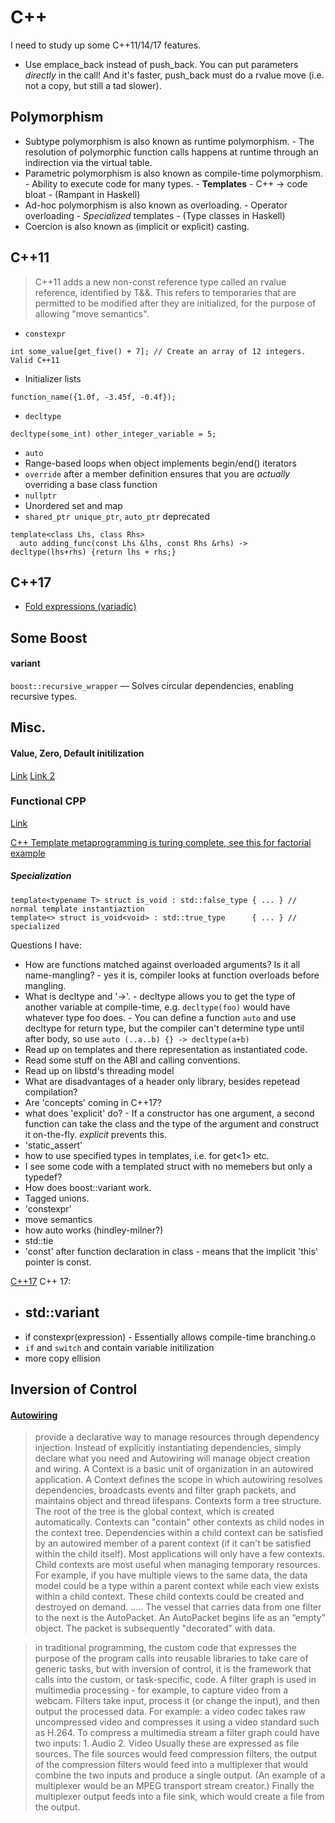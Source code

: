 # C++
I need to study up some C++11/14/17 features.

  - Use emplace_back instead of push_back. You can put parameters *directly* in the call! And it's faster, push_back must do a rvalue move (i.e. not a copy, but still a tad slower).

## Polymorphism
- Subtype polymorphism is also known as runtime polymorphism.
        - The resolution of polymorphic function calls happens at runtime through an indirection via the virtual table.
- Parametric polymorphism is also known as compile-time polymorphism.
        - Ability to execute code for many types.
        - **Templates**
        - C++ -> code bloat
        - (Rampant in Haskell)
- Ad-hoc polymorphism is also known as overloading.
        - Operator overloading
        - *Specialized* templates
        - (Type classes in Haskell)
- Coercion is also known as (implicit or explicit) casting.

## C++11
> C++11 adds a new non-const reference type called an rvalue reference, identified by T&&. This refers to temporaries that are permitted to be modified after they are initialized, for the purpose of allowing "move semantics".

 - `constexpr`
```constexpr int get_five() {return 5;}
int some_value[get_five() + 7]; // Create an array of 12 integers. Valid C++11
```
  - Initializer lists
```void function_name(std::initializer_list<float> list);
function_name({1.0f, -3.45f, -0.4f});
```
  - `decltype`
``` int some_int;
decltype(some_int) other_integer_variable = 5;
```
  - `auto`  
  - Range-based loops when object implements begin/end() iterators
  - `override` after a member definition ensures that you are *actually* overriding a base class function
  - `nullptr`
  - Unordered set and map
  - `shared_ptr unique_ptr`, `auto_ptr` deprecated

```
template<class Lhs, class Rhs>
  auto adding_func(const Lhs &lhs, const Rhs &rhs) -> decltype(lhs+rhs) {return lhs + rhs;}
```

## C++17
  - [Fold expressions (variadic)](http://en.cppreference.com/w/cpp/language/fold)

## Some Boost
#### variant
`boost::recursive_wrapper` — Solves circular dependencies, enabling recursive types.

## Misc.
#### Value, Zero, Default initilization
[Link](http://en.cppreference.com/w/cpp/language/value_initialization)
[Link 2](http://cpptruths.blogspot.com/)

### Functional CPP
[Link](https://functionalcpp.wordpress.com/)

[C++ Template metaprogramming is turing complete, see this for factorial example](https://en.wikibooks.org/wiki/More_C%2B%2B_Idioms/Metafunction)
##### Specialization
```
template<typename T> struct is_void : std::false_type { ... } // normal template instantiaztion
template<> struct is_void<void> : std::true_type      { ... } // specialized
```

Questions I have:
  - How are functions matched against overloaded arguments? Is it all name-mangling?
          - yes it is, compiler looks at function overloads before mangling.
  - What is decltype and '->'.
          - decltype allows you to get the type of another variable at compile-time, e.g. `decltype(foo)` would have whatever type foo does.
          - You can define a function `auto` and use decltype for return type, but the compiler can't determine type until after body, so use `auto (..a..b) {} -> decltype(a+b)`
  - Read up on templates and there representation as instantiated code.
  - Read some stuff on the ABI and calling conventions.
  - Read up on libstd's threading model
  - What are disadvantages of a header only library, besides repetead compilation?
  - Are 'concepts' coming in C++17?
  - what does 'explicit' do?
          - If a constructor has one argument, a second function can take the class and the type of the argument and construct it on-the-fly. *explicit* prevents this.
  - 'static_assert'
  - how to use specified types in templates, i.e. for get<1> etc.
  - I see some code with a templated struct with no memebers but only a typedef?
  - How does boost::variant work.
  - Tagged unions.
  - 'constexpr'
  - move semantics
  - how auto works (hindley-milner?)
  - std::tie
  - 'const' after function declaration in class
          - means that the implicit 'this' pointer is const.

[C++17](https://meetingcpp.com/index.php/br/items/final-features-of-c17.html)
C++ 17:
  - std::variant
    -
  - if constexpr(expression)
          - Essentially allows compile-time branching.o
  - `if` and `switch` and contain variable initilization
  - more copy ellision

## Inversion of Control
#### [Autowiring](http://autowiring.io/)
> provide a declarative way to manage resources through dependency injection. Instead of explicitly instantiating dependencies,
simply declare what you need and Autowiring will manage object creation and wiring.
> A Context is a basic unit of organization in an autowired application. A Context defines the scope in which autowiring resolves dependencies, broadcasts events and filter graph packets, and maintains object and thread lifespans. Contexts form a tree structure. The root of the tree is the global context, which is created automatically. Contexts can "contain" other contexts as child nodes in the context tree. Dependencies within a child context can be satisfied by an autowired member of a parent context (if it can't be satisfied within the child itself).
Most applications will only have a few contexts. Child contexts are most useful when managing temporary resources. For example, if you have multiple views to the same data, the data model could be a type within a parent context while each view exists within a child context. These child contexts could be created and destroyed on demand.
..... The vessel that carries data from one filter to the next is the AutoPacket. An AutoPacket begins life as an “empty” object. The packet is subsequently "decorated" with data.

> in traditional programming, the custom code that expresses the purpose of the program calls into reusable libraries to take care of generic tasks, but with inversion of control, it is the framework that calls into the custom, or task-specific, code.
> A filter graph is used in multimedia processing - for example, to capture video from a webcam. Filters take input, process it (or change the input), and then output the processed data. For example: a video codec takes raw uncompressed video and compresses it using a video standard such as H.264. To compress a multimedia stream a filter graph could have two inputs:
    1. Audio
    2. Video
Usually these are expressed as file sources. The file sources would feed compression filters, the output of the compression filters would feed into a multiplexer that would combine the two inputs and produce a single output. (An example of a multiplexer would be an MPEG transport stream creator.) Finally the multiplexer output feeds into a file sink, which would create a file from the output.
